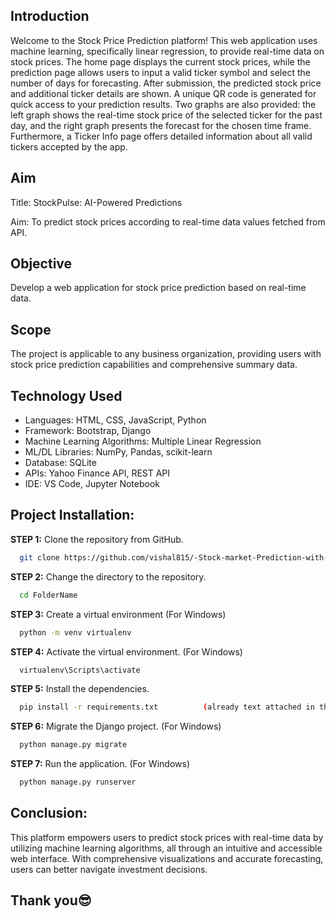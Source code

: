 [//]: # (Hello welcome to my project
)


## Introduction
<p> Welcome to the Stock Price Prediction platform! This web application uses machine learning, specifically linear regression, to provide real-time data on stock prices. The home page displays the current stock prices, while the prediction page allows users to input a valid ticker symbol and select the number of days for forecasting. After submission, the predicted stock price and additional ticker details are shown. 
   A unique QR code is generated for quick access to your prediction results. Two graphs are also provided: the left graph shows the real-time stock price of the selected ticker for the past day, and the right graph presents the forecast for the chosen time frame. Furthermore, a Ticker Info page offers detailed information about all valid tickers accepted by the app. </p>

## Aim
<p>
   Title: StockPulse: AI-Powered Predictions
</p>
<p> 
Aim: To predict stock prices according to real-time data values fetched from API.
</p>

## Objective
<p>
  Develop a web application for stock price prediction based on real-time data.
  
</p>

## Scope
<p>
  The project is applicable to any business organization, providing users with stock price prediction capabilities and comprehensive summary data.
</p>

## Technology Used

- Languages: HTML, CSS, JavaScript, Python
- Framework: Bootstrap, Django
- Machine Learning Algorithms: Multiple Linear Regression
- ML/DL Libraries: NumPy, Pandas, scikit-learn
- Database: SQLite
- APIs: Yahoo Finance API, REST API
- IDE: VS Code, Jupyter Notebook




## Project Installation:
**STEP 1:** Clone the repository from GitHub.
```bash
  git clone https://github.com/vishal815/-Stock-market-Prediction-with-Machine-Learning-Django.git
```

**STEP 2:** Change the directory to the repository.
```bash
  cd FolderName
```

**STEP 3:** Create a virtual environment
(For Windows)
```bash
  python -m venv virtualenv
```

**STEP 4:** Activate the virtual environment.
(For Windows)
```bash
  virtualenv\Scripts\activate
```

**STEP 5:** Install the dependencies.
```bash
  pip install -r requirements.txt          (already text attached in the project)
```

**STEP 6:** Migrate the Django project.
(For Windows)
```bash
  python manage.py migrate
```

**STEP 7:** Run the application.
(For Windows)
```bash
  python manage.py runserver
```

## Conclusion:
This platform empowers users to predict stock prices with real-time data by utilizing machine learning algorithms, all through an intuitive and accessible web interface. With comprehensive visualizations and accurate forecasting, users can better navigate investment decisions.


## Thank you😎


